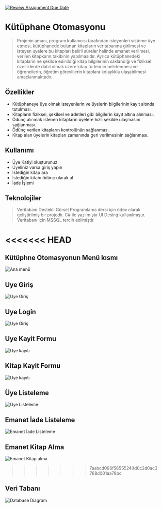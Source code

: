 [![Review Assignment Due Date](https://classroom.github.com/assets/deadline-readme-button-24ddc0f5d75046c5622901739e7c5dd533143b0c8e959d652212380cedb1ea36.svg)](https://classroom.github.com/a/uelKf0-p)

# Kütüphane Otomasyonu
> Projenin amacı, program kullanıcısı tarafından isteyenleri sisteme üye etmesi, kütüphanede bulunan kitapların veritabanına girilmesi ve isteyen uyelere bu kitapları belirli süreler halinde emanet verilmesi, verilen kitapkarın takibinin yapılmasıdır. Ayrıca kütüphanedeki kitapların ne şekilde edinildiği kitap bilgilerinin saklandığı ve fiziksel özelliklerde dahil olmak üzere kitap türlerinin belirlenmesi ve öğrencilerin, öğretim görevlilerin kitaplara kolaylıkla ulaşabilmesi amaçlanmaktadır.

## Özellikler
* Kütüphaneye üye olmak isteyenlerin ve üyelerin bilgilerinin kayıt altında tutulması.
* Kitapların fiziksel, şekilsel ve adetleri gibi bilgilerin kayıt altına alınması.
* Ödünç alınmak istenen kitapların üyelere hızlı şekilde ulaşmasını sağlanması.
* Ödünç verilen kitapların kontrolünün sağlanması.
* Kitap alan üyelerin kitapları zamanında geri verilmesinin sağlanması.

## Kullanımı
* Üye Katiyi oluşturunuz
* Üyeliniz varsa giriş yapın
* İstediğin kitap ara
* İstediğin kitabı ödünç olarak al
* İade İşlemi

## Teknolojiler
>Veritabanı Destekli Görsel Programlama dersi için ödev olarak geliştirilmiş bir projedir.
C# ile yazılmıştır UI Desing kullanılmıştır.
Veritabanı için MSSQL tercih edilmiştir.

<<<<<<< HEAD
=======
## Kütüphne Otomasyonun Menü kısmı

![Ana menü](https://github.com/Iskenderun-Technical-University/donem-projesi-YoncaEsendemir-K-t-phane-Otomasyonu/blob/main/kütüpahneanaEkran.png)


 ## Uye Giriş 

![Uye Giriş](https://github.com/Iskenderun-Technical-University/donem-projesi-YoncaEsendemir-K-t-phane-Otomasyonu/blob/main/Uyegiris.PNG.jpg)

 ## Uye Login
 ![Uye Giriş](https://github.com/Iskenderun-Technical-University/donem-projesi-YoncaEsendemir-K-t-phane-Otomasyonu/blob/main/loginUnut.png)

## Uye Kayit Formu

![Uye kayıtı](https://github.com/Iskenderun-Technical-University/donem-projesi-YoncaEsendemir-K-t-phane-Otomasyonu/blob/main/uyeEkranKayit.png)

## Kitap Kayit Formu
![Uye kayıtı](https://github.com/Iskenderun-Technical-University/donem-projesi-YoncaEsendemir-K-t-phane-Otomasyonu/blob/main/kitapBilgileri.png)
## Üye Listeleme

![Üye Listeleme](https://github.com/Iskenderun-Technical-University/donem-projesi-YoncaEsendemir-K-t-phane-Otomasyonu/blob/main/KütüpahneÜyeListele.png.png)

## Emanet İade Listeleme
![Emanet İade Listeleme](https://github.com/Iskenderun-Technical-University/donem-projesi-YoncaEsendemir-K-t-phane-Otomasyonu/blob/main/KütüpahneEmanetlistele.png)

## Emanet Kitap Alma
![Emanet Kitap alma](https://github.com/Iskenderun-Technical-University/donem-projesi-YoncaEsendemir-K-t-phane-Otomasyonu/blob/main/kütüpahneEmanetiade.png)



>>>>>>> 7aabcd096f58555240d0c2d0ac3788d001aa78bc
## Veri Tabanı
![Database Diagram](https://github.com/Iskenderun-Technical-University/donem-projesi-YoncaEsendemir-K-t-phane-Otomasyonu/blob/main/databasediagram.PNG)
